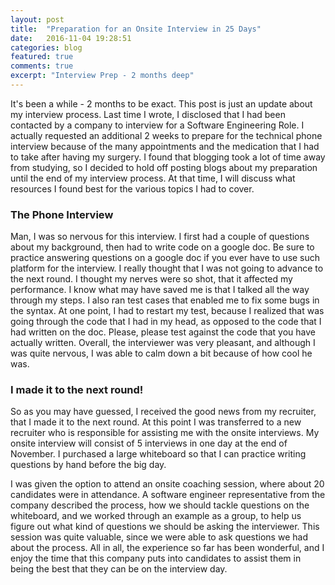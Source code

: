 ```yaml
---
layout: post
title:  "Preparation for an Onsite Interview in 25 Days"
date:   2016-11-04 19:28:51
categories: blog
featured: true
comments: true
excerpt: "Interview Prep - 2 months deep"
---
```


It's been a while - 2 months to be exact. This post is just an update about my interview process. Last time I wrote, I disclosed that I had been contacted by a company to interview for a Software Engineering Role. I actually requested an additional 2 weeks to prepare for the technical phone interview because of the many appointments and the medication that I had to take after having my surgery. I found that blogging took a lot of time away from studying, so I decided to hold off posting blogs about my preparation until the end of my interview process. At that time, I will discuss what resources I found best for the various topics I had to cover.

### The Phone Interview
Man, I was so nervous for this interview. I first had a couple of questions about my background, then had to write code on a google doc. Be sure to practice answering questions on a google doc if you ever have to use such platform for the interview. I really thought that I was not going to advance to the next round. I thought my nerves were so shot, that it affected my performance. I know what may have saved me is that I talked all the way through my steps. I also ran test cases that enabled me to fix some bugs in the syntax. At one point, I had to restart my test, because I realized that was going through the code that I had in my head, as opposed to the code that I had written on the doc. Please, please test against the code that you have actually written. Overall, the interviewer was very pleasant, and although I was quite nervous, I was able to calm down a bit because of how cool he was.

### I made it to the next round!
So as you may have guessed, I received the good news from my recruiter, that I made it to the next round. At this point I was transferred to a new recruiter who is responsible for assisting me with the onsite interviews. My onsite interview will consist of 5 interviews in one day at the end of November. I purchased a large whiteboard so that I can practice writing questions by hand before the big day.

I was given the option to attend an onsite coaching session, where about 20 candidates were in attendance. A software engineer representative from the company described the process, how we should tackle questions on the whiteboard, and we worked through an example as a group, to help us figure out what kind of questions we should be asking the interviewer. This session was quite valuable, since we were able to ask questions we had about the process. All in all, the experience so far has been wonderful, and I enjoy the time that this company puts into candidates to assist them in being the best that they can be on the interview day.
